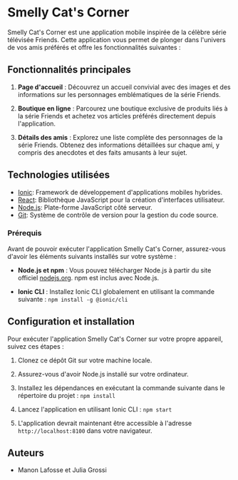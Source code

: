 # Smelly Cat's Corner

Smelly Cat's Corner est une application mobile inspirée de la célèbre série télévisée Friends. Cette application vous permet de plonger dans l'univers de vos amis préférés et offre les fonctionnalités suivantes :

## Fonctionnalités principales

1. **Page d'accueil** : Découvrez un accueil convivial avec des images et des informations sur les personnages emblématiques de la série Friends.

2. **Boutique en ligne** : Parcourez une boutique exclusive de produits liés à la série Friends et achetez vos articles préférés directement depuis l'application.

3. **Détails des amis** : Explorez une liste complète des personnages de la série Friends. Obtenez des informations détaillées sur chaque ami, y compris des anecdotes et des faits amusants à leur sujet.

## Technologies utilisées

- [Ionic](https://ionicframework.com/): Framework de développement d'applications mobiles hybrides.
- [React](https://reactjs.org/): Bibliothèque JavaScript pour la création d'interfaces utilisateur.
- [Node.js](https://nodejs.org/): Plate-forme JavaScript côté serveur.
- [Git](https://git-scm.com/): Système de contrôle de version pour la gestion du code source.

### Prérequis

Avant de pouvoir exécuter l'application Smelly Cat's Corner, assurez-vous d'avoir les éléments suivants installés sur votre système :

- **Node.js et npm** : Vous pouvez télécharger Node.js à partir du site officiel [nodejs.org](https://nodejs.org/). npm est inclus avec Node.js.

- **Ionic CLI** : Installez Ionic CLI globalement en utilisant la commande suivante : `npm install -g @ionic/cli`


## Configuration et installation

Pour exécuter l'application Smelly Cat's Corner sur votre propre appareil, suivez ces étapes :

1. Clonez ce dépôt Git sur votre machine locale.

2. Assurez-vous d'avoir Node.js installé sur votre ordinateur.

3. Installez les dépendances en exécutant la commande suivante dans le répertoire du projet : `npm install`
4. Lancez l'application en utilisant Ionic CLI : `npm start`

5. L'application devrait maintenant être accessible à l'adresse `http://localhost:8100` dans votre navigateur.

## Auteurs

- Manon Lafosse et Julia Grossi



   

